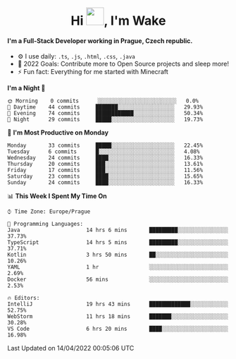 <h1 align="center">Hi <img src="https://raw.githubusercontent.com/MrWakeCZ/MrWakeCZ/master/Hi.gif" width="40px" />, I'm Wake</h1>

#### I'm a Full-Stack Developer working in Prague, Czech republic.
- ⚙️ I use daily: `.ts`, `.js`, `.html`, `.css`, `.java`
- 🥅 2022 Goals: Contribute more to Open Source projects and sleep more!
- ⚡ Fun fact: Everything for me started with Minecraft

<!--START_SECTION:waka-->
**I'm a Night 🦉** 

```text
🌞 Morning    0 commits      ░░░░░░░░░░░░░░░░░░░░░░░░░   0.0% 
🌆 Daytime    44 commits     ███████░░░░░░░░░░░░░░░░░░   29.93% 
🌃 Evening    74 commits     ████████████░░░░░░░░░░░░░   50.34% 
🌙 Night      29 commits     █████░░░░░░░░░░░░░░░░░░░░   19.73%

```
📅 **I'm Most Productive on Monday** 

```text
Monday       33 commits     █████░░░░░░░░░░░░░░░░░░░░   22.45% 
Tuesday      6 commits      █░░░░░░░░░░░░░░░░░░░░░░░░   4.08% 
Wednesday    24 commits     ████░░░░░░░░░░░░░░░░░░░░░   16.33% 
Thursday     20 commits     ███░░░░░░░░░░░░░░░░░░░░░░   13.61% 
Friday       17 commits     ███░░░░░░░░░░░░░░░░░░░░░░   11.56% 
Saturday     23 commits     ████░░░░░░░░░░░░░░░░░░░░░   15.65% 
Sunday       24 commits     ████░░░░░░░░░░░░░░░░░░░░░   16.33%

```


📊 **This Week I Spent My Time On** 

```text
⌚︎ Time Zone: Europe/Prague

💬 Programming Languages: 
Java                     14 hrs 6 mins       █████████░░░░░░░░░░░░░░░░   37.73% 
TypeScript               14 hrs 5 mins       █████████░░░░░░░░░░░░░░░░   37.71% 
Kotlin                   3 hrs 50 mins       ██░░░░░░░░░░░░░░░░░░░░░░░   10.26% 
YAML                     1 hr                ░░░░░░░░░░░░░░░░░░░░░░░░░   2.69% 
Docker                   56 mins             ░░░░░░░░░░░░░░░░░░░░░░░░░   2.53%

🔥 Editors: 
IntelliJ                 19 hrs 43 mins      █████████████░░░░░░░░░░░░   52.75% 
WebStorm                 11 hrs 18 mins      ███████░░░░░░░░░░░░░░░░░░   30.28% 
VS Code                  6 hrs 20 mins       ████░░░░░░░░░░░░░░░░░░░░░   16.98%

```


 Last Updated on 14/04/2022 00:05:06 UTC
<!--END_SECTION:waka-->
